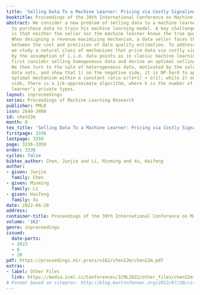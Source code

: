```yaml
---
title: 'Selling Data To a Machine Learner: Pricing via Costly Signaling'
booktitle: Proceedings of the 39th International Conference on Machine Learning
abstract: We consider a new problem of selling data to a machine learner who looks
  to purchase data to train his machine learning model. A key challenge in this setup
  is that neither the seller nor the machine learner knows the true quality of data.
  When designing a revenue-maximizing mechanism, a data seller faces the tradeoff
  between the cost and precision of data quality estimation. To address this challenge,
  we study a natural class of mechanisms that price data via costly signaling. Motivated
  by the assumption of i.i.d. data points as in classic machine learning models, we
  first consider selling homogeneous data and derive an optimal selling mechanism.
  We then turn to the sale of heterogeneous data, motivated by the sale of multiple
  data sets, and show that 1) on the negative side, it is NP-hard to approximate the
  optimal mechanism within a constant ratio e/(e+1) + o(1); while 2) on the positive
  side, there is a 1/k-approximate algorithm, where k is the number of the machine
  learner’s private types.
layout: inproceedings
series: Proceedings of Machine Learning Research
publisher: PMLR
issn: 2640-3498
id: chen22m
month: 0
tex_title: 'Selling Data To a Machine Learner: Pricing via Costly Signaling'
firstpage: 3336
lastpage: 3359
page: 3336-3359
order: 3336
cycles: false
bibtex_author: Chen, Junjie and Li, Minming and Xu, Haifeng
author:
- given: Junjie
  family: Chen
- given: Minming
  family: Li
- given: Haifeng
  family: Xu
date: 2022-06-28
address:
container-title: Proceedings of the 39th International Conference on Machine Learning
volume: '162'
genre: inproceedings
issued:
  date-parts:
  - 2022
  - 6
  - 28
pdf: https://proceedings.mlr.press/v162/chen22m/chen22m.pdf
extras:
- label: Other Files
  link: https://media.icml.cc/Conferences/ICML2022/other_files/chen22m-supp.zip
# Format based on citeproc: http://blog.martinfenner.org/2013/07/30/citeproc-yaml-for-bibliographies/
---
```

